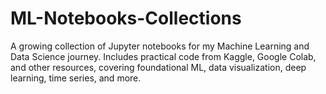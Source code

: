 # ML-Notebooks-Collections
A growing collection of Jupyter notebooks for my Machine Learning and Data Science journey. Includes practical code from Kaggle, Google Colab, and other resources, covering foundational ML, data visualization, deep learning, time series, and more.

